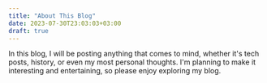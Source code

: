 ```yaml
---
title: "About This Blog"
date: 2023-07-30T23:03:03+03:00
draft: true
---
```

In this blog, I will be posting anything that comes to mind, whether it's tech posts, history, or even my most personal thoughts. I'm planning to make it interesting and entertaining, so please enjoy exploring my blog.